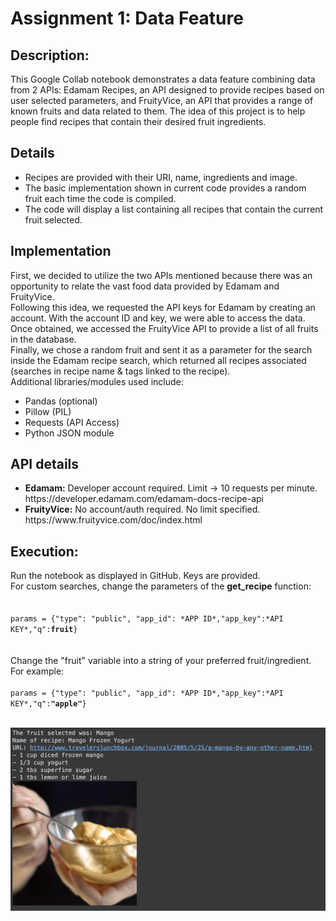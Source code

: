 <h1>Assignment 1: Data Feature</h1>

<h2>Description:</h2>
This Google Collab notebook demonstrates a data feature combining data from 2 APIs: Edamam Recipes, an API designed to provide recipes based on user selected parameters, and FruityVice, an API that provides a range of known fruits and data related to them. The idea of this project is to help people find recipes that contain their desired fruit ingredients.

<h2>Details</h2>
<ul>
<li>Recipes are provided with their URI, name, ingredients and image.
<li>The basic implementation shown in current code provides a random fruit each time the code is compiled.
<li>The code will display a list containing all recipes that contain the current fruit selected.
</ul>

<h2>Implementation</h2>
First, we decided to utilize the two APIs mentioned because there was an opportunity to relate the vast food data provided by Edamam and FruityVice.
<br>
Following this idea, we requested the API keys for Edamam by creating an account. With the account ID and key, we were able to access the data. Once obtained, we accessed the FruityVice API to provide a list of all fruits in the database.
<br>
Finally, we chose a random fruit and sent it as a parameter for the search inside the Edamam recipe search, which returned all recipes associated (searches in recipe name & tags linked to the recipe).
<br>
Additional libraries/modules used include:
<ul>
<li>Pandas (optional)</li>
<li>Pillow (PIL)</li>
<li>Requests (API Access)</li>
<li>Python JSON module</li>
</ul>

<h2>API details</h2>
<ul>
<li><strong>Edamam:</strong> Developer account required. Limit -> 10 requests per minute.
<a src="https://developer.edamam.com/edamam-docs-recipe-api">https://developer.edamam.com/edamam-docs-recipe-api</a>
<li><strong>FruityVice:</strong> No account/auth required. No limit specified.
<a src="https://www.fruityvice.com/doc/index.html">https://www.fruityvice.com/doc/index.html</a>
</ul>

<h2>Execution:</h2>
Run the notebook as displayed in GitHub. Keys are provided.<br>For custom searches, change the parameters of the <strong>get_recipe</strong> function:<br>
<br>
<code>
params = {"type": "public", "app_id": *APP ID*,"app_key":*API KEY*,"q":<strong>fruit</strong>} 
</code><br><br>
Change the "fruit" variable into a string of your preferred fruit/ingredient. For example: <br><br>
<code>params = {"type": "public", "app_id": *APP ID*,"app_key":*API KEY*,"q":<strong>"apple"</strong>}</code>
<br>
<br>

![output](./image.png)
